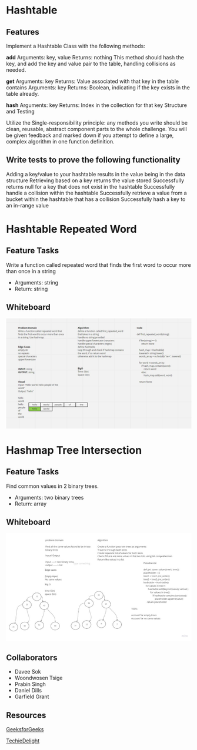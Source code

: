 # Hashtable

## Features

Implement a Hashtable Class with the following methods:

**add**
Arguments: key, value
Returns: nothing
This method should hash the key, and add the key and value pair to the table, handling collisions as needed.

**get**
Arguments: key
Returns: Value associated with that key in the table
contains
Arguments: key
Returns: Boolean, indicating if the key exists in the table already.

**hash**
Arguments: key
Returns: Index in the collection for that key
Structure and Testing

Utilize the Single-responsibility principle: any methods you write should be clean, reusable, abstract component parts to the whole challenge. You will be given feedback and marked down if you attempt to define a large, complex algorithm in one function definition.

## Write tests to prove the following functionality

Adding a key/value to your hashtable results in the value being in the data structure
Retrieving based on a key returns the value stored
Successfully returns null for a key that does not exist in the hashtable
Successfully handle a collision within the hashtable
Successfully retrieve a value from a bucket within the hashtable that has a collision
Successfully hash a key to an in-range value

# Hashtable Repeated Word

## Feature Tasks

Write a function called repeated word that finds the first word to occur more than once in a string

- Arguments: string
- Return: string

## Whiteboard

![](hashtable-find-first-repeat.JPG)


# Hashmap Tree Intersection

## Feature Tasks

Find common values in 2 binary trees.

- Arguments: two binary trees
- Return: array

## Whiteboard

![](hash-tree-intersection.JPG)

## Collaborators

- Davee Sok
- Woondwosen Tsige
- Prabin Singh
- Daniel Dills
- Garfield Grant

## Resources

[GeeksforGeeks](https://www.geeksforgeeks.org/python-intersection-two-lists/)

[TechieDelight](https://www.techiedelight.com/preorder-tree-traversal-iterative-recursive/)
